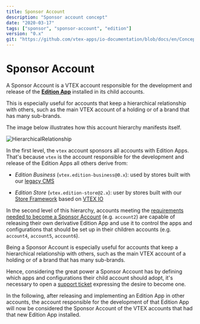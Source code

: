 ```yaml
---
title: Sponsor Account
description: "Sponsor account concept"
date: "2020-03-17"
tags: ["sponsor", "sponsor-account", "edition"]
version: "0.x"
git: "https://github.com/vtex-apps/io-documentation/blob/docs/en/Concepts/sponsor-account.md"
---
```


# Sponsor Account

A Sponsor Account is a VTEX account responsible for the development and release of the [**Edition App**](https://vtex.io/docs/concepts/edition-app/) installed in its child accounts.

This is especially useful for accounts that keep a hierarchical relationship with others, such as the main VTEX account of a holding or of a brand that has many sub-brands.

The image below illustrates how this account hierarchy manifests itself.

![HierarchicalRelationship](https://user-images.githubusercontent.com/60782333/91495980-c9194580-e891-11ea-8f23-f96759a5ece8.png)

In the first level, the `vtex` account sponsors all accounts with Edition Apps. That's because `vtex` is the account responsible for the development and release of the Edition Apps all others derive from:

- *Edition Business* (`vtex.edition-business@0.x`): used by stores built with our [legacy CMS](https://help.vtex.com/tutorial/o-que-e-o-cms--EmO8u2WBj2W4MUQCS8262)

- *Edition Store* (`vtex.edition-store@2.x`): user by stores built with our [Store Framework](https://vtex.io/docs/getting-started/build-stores-with-store-framework/1/) based on [VTEX IO](https://developers.vtex.com/docs/vtex_io-documentation_what-is-vtex-io)

In the second level of this hierarchy, accounts meeting the [requirements needed to become a Sponsor Account](https://vtex.io/docs/recipes/development/becoming-a-sponsor-account/) (e.g. `account2`) are capable of releasing their own derivative Edition App and use it to control the apps and configurations that should be set up in their children accounts (e.g. `account4`, `account5`, `account6`).

Being a Sponsor Account is especially useful for accounts that keep a hierarchical relationship with others, such as the main VTEX account of a holding or of a brand that has many sub-brands.

Hence, considering the great power a Sponsor Account has by defining which apps and configurations their child account should adopt, it's necessary to open a [support ticket](https://help-tickets.vtex.com/smartlink/sso/login/zendesk) expressing the desire to become one.

In the following, after releasing and implementing an Edition App in other accounts, the account responsible for the development of that Edition App will now be considered the Sponsor Account of the VTEX accounts that had that new Edition App installed.  
